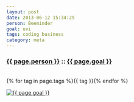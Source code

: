 ```yaml
---
layout: post
date: 2013-06-12 15:34:29
person: Beeminder
goal: uvi
tags: coding business
category: meta
---
```


<h3 id="goal-title" class="graph-align">
    <a href="https://www.beeminder.com/meta/">{{ page.person }}</a>
    ::
    <a href="https://www.beeminder.com/meta/goals/uvi">{{ page.goal }}</a>
</h3>
<br />
<span id="goal-tags" class="muted graph-align">
        {% for tag in page.tags %}<span>{{ tag }}</span>{% endfor %}
</span>

[![{{ page.goal }}](https://www.beeminder.com/meta/goals/uvi/graph)](https://www.beeminder.com/meta/goals/uvi)
